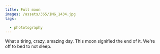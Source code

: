 ```yaml
---
title: Full moon
images: /assets/365/IMG_1434.jpg
tags:

  - phototography
---
```

What a tiring, crazy, amazing day. This moon signified the end of it. We're off to bed to not sleep.